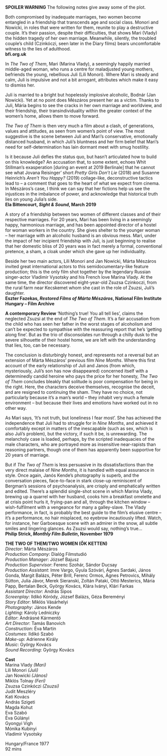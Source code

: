 
**SPOILER WARNING** The following notes give away some of the plot.

Both compromised by inadequate marriages, two women become entangled in a friendship that transcends age and social class. Monori and Nowicki, in roles that were written for them, reunite to play a destructive couple. It’s their passion, despite their difficulties, that shows Mari (Vlady) the hidden tragedy of her own marriage. Meanwhile, silently, the troubled couple’s child (Czinkóczi, seen later in the Diary films) bears uncomfortable witness to the lies of adulthood.<br>
**bfi.org.uk**

In _The Two of Them_, Mari (Marina Vlady), a seemingly happily married middle-aged woman, who runs a centre for maladjusted young mothers, befriends the young, rebellious Juli (Lili Monori). Where Mari is steady and calm, Juli is impulsive and not a bit arrogant, attributes which make it easy to dismiss her.

Juli is married to a bright but hopelessly implosive alcoholic, Bodnár (Jan Nowicki). Yet at no point does Mészáros present her as a victim. Thanks to Juli, Mária begins to see the cracks in her own marriage and worldview, and their friendship, their transindividuality within the greater context of the women’s home, allows them to move forward.

_The Two of Them_ is then very much a film about a clash, of generations, values and attitudes, as seen from women’s point of view. The most suggestive is the scene between Juli and Mari’s conservative, emotionally distanced husband, in which Juli’s bluntness and her firm belief that Mari’s need for self-determination has lain dormant meet with smug hostility.

Is it because Juli defies the status quo, but hasn’t articulated how to build on this knowledge? An accusation that, to some extent, echoes Whit Stillman’s exasperation [during an event at 2019 Berlinale] that he cannot see what Jovana Reisinger’ short _Pretty Girls Don’t Lie_ (2018) and Susanne Heinrich’s _Aren’t You Happy?_ (2019) collage-like, deconstructive tactics lead to – a comment that goes to the heart of what we expect from cinema. In Mészáros’s case, I think we can say that her fictions help us see the injustices in the imbalance of power, and acknowledge that historical truth lies on young Julia’s side.<br>
**Ela Bittencourt, _Sight & Sound_, March 2019**

A story of a friendship between two women of different classes and of their respective marriages. For 20 years, Mari has been living in a seemingly happy, harmonious marriage, and has been appointed director of a hostel for woman workers in the country. She gives shelter to the younger woman – her marriage with an alcoholic husband is an obvious mess. Mari, under the impact of her incipient friendship with Juli, is just beginning to realise that her domestic bliss of 20 years was in fact merely a formal, conventional pretence, a sham, a cloak under which she gave up her individuality.

Beside her two main actors, Lili Monori and Jan Nowicki, Márta Mészáros invited great international actors to this semidocumentary-like feature production; this is the only film shot together by the legendary Russian singer-actor Vladimir Vysotsky and his French love Marina Vlady. At the same time, the director discovered eight-year-old Zsuzsa Czinkoczi, from the rural farm near Kecskemet whom she cast in the role of Zsuzsi, Juli’s daughter.<br>
**Eszter Fazekas, _Restored Films of Márta Mészáros_, National Film Institute Hungary – Film Archive**

**A contemporary Review**
‘Nothing’s true! You all tell lies’, claims the neglected Zsuzsi at the end of  _The Two of Them_. It’s a fair accusation from the child who has seen her father in the worst stages of alcoholism and can’t be expected to sympathise with the reassuring report that he’s ‘getting along fine’. But as the trio of disconsolates run through a chilly dusk to the severe silhouette of their hostel home, we are left with the understanding that lies, too, can be necessary.

The conclusion is disturbingly honest, and represents not a reversal but an extension of Márta Mészáros’ previous film _Nine Months_. Where this first account of the early relationship of Juli and Janos (from which, mysteriously, Juli’s son has now disappeared) concerned itself with a determinedly candid heroine who pays the price for her honesty, _The Two of Them_ concludes bleakly that solitude is poor compensation for being in the right. Here, the characters deceive themselves, recognise the deceit, and are resigned to continuing the sham. They have no choice, not particularly because it’s a man’s world – they inhabit very much a female environment – but because their lives and emotions have worked out in no other way.

As Mari says, ‘It’s not truth, but loneliness I fear most’. She has achieved the independence that Juli had to struggle for in _Nine Months_, and achieved it comfortably except in matters of the inescapable (such as sex, which is also Juli’s problem), but the victory, if such it be, is unrewarding. The melancholy case is loaded, perhaps, by the scripted inadequacies of the male characters, who are portrayed more as insensitive near-rapists than reasoning partners, though one of them has apparently been supportive for 20 years of marriage.

But if _The Two of Them_ is less persuasive in its dissatisfactions than the very direct malaise of _Nine Months_, it is handled with equal assurance in style. Once again, Janós Kende’s photography is superb, and the conversation pieces, face-to-face in stark close-up reminiscent of Bergman’s sessions of psychoanalysis, are crisply and emphatically written and edited. There’s a splendid single-shot scene in which Marina Vlady, brewing up a quarrel with her husband, cooks him a breakfast omelette and at crisis point hurls it, frying-pan and all, through the kitchen window – wish-fulfilment with a vengeance for many a galley-slave. The Vlady performance, in fact, is probably the best guide to the film’s elusive centre – it’s a performance, no hair misplaced, no eyebrow incautiously lifted. Watch, for instance, her Garboesque scene with an admirer in the snow, all subtle smiles and lingering glances. As Zsuzsi would say, nothing’s true...<br>
**Philip Strick, _Monthly Film Bulletin_, November 1979**


**THE TWO OF THEM/TWO WOMEN (ŐK KETTEN)**<br>
_Director_: Márta Mészáros<br>
_Production Company_: Dialóg Filmstudió<br>
_Production Manager_: József Bajusz  
_Production Supervisor_: Ferenc Szohár, Sándor Ducsay  
_Production Assistant_: Imre Vargo, Gyula Szóvári, Ágnes Sardaki, János Gonda, Margit Balázs, Péter Brill, Ferenc Ormos, Ágnes Petrovics, Mihály Sütton, Julia Jávor, Merek Sieranski, Zoltán Pataki, Ottó Mesterics, Mária Papp, Bertalan Beck, György Kovács, Klára Iványi, Klári Farkas  
_Assistant Director_: András Sipos  
_Screenplay_: Ildikó Kóródy, József Balázs, Géza Bereményi  
_Story Editor_: Miklós Vásárhelyi  
_Photography_: János Kende  
_Lighting_: Károly Ledniczky  
_Editor_: Andrásné Kármentö  
_Art Director_: Tamás Banovich  
_Construction_: Éva Martin  
_Costumes_: Ildikó Szabó  
_Make-up_: Adrienne Király  
_Music_: György Kovács  
_Sound Recording_: György Kovács<br>

**Cast** <br>
Marina Vlady _(Mari)_  
Lili Monori _(Juli)_  
Jan Nowicki _(János)_  
Miklós Tolnay _(Feri)_  
Zsuzsa Czinkóczi _(Zsuzsi)_  
Judit Meszléry  
Kati Kovács  
András Szigeti  
Magda Kohut  
Eva Szabó  
Éva Gúlányi  
Gyongyi Vigh  
Mónika Kubinyi  
Vladimir Vysotsky<br>

Hungary/France 1977<br>
92 mins<br>
<!--stackedit_data:
eyJoaXN0b3J5IjpbLTQyMTA4OTgyOV19
-->
